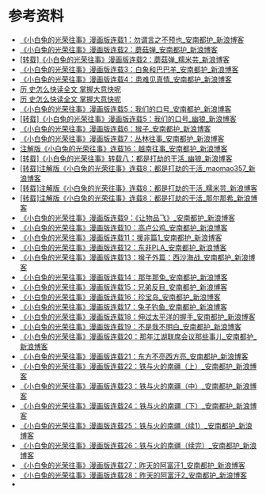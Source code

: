 # 参考资料

* [《小白兔的光荣往事》漫画版连载1：勿谓言之不预也_安南都护_新浪博客](http://blog.sina.com.cn/s/blog_66b00f6b0100v2gz.html)
* [《小白兔的光荣往事》漫画版连载2：蘑菇弹_安南都护_新浪博客](http://blog.sina.com.cn/s/blog_66b00f6b0100v2td.html)
* [[转载]《小白兔的光荣往事》漫画版连载2：蘑菇弹_糯米芸_新浪博客](http://blog.sina.cn/dpool/blog/s/blog_67481fce01012t0l.html)
* [《小白兔的光荣往事》漫画版连载3：白象和巴巴羊_安南都护_新浪博客](http://blog.sina.com.cn/s/blog_66b00f6b0100v3ob.html)
* [《小白兔的光荣往事》漫画版连载4：患难见真情_安南都护_新浪博客](http://blog.sina.com.cn/s/blog_66b00f6b0100v539.html)
* [历 史怎么快读全文 掌握大意快呢](http://webcache.googleusercontent.com/search?q=cache:N-jV6MbEVk8J:m.jiaokm.com/20111021_323608.html+&cd=4&hl=zh-CN&ct=clnk&gl=uk)
* [历 史怎么快读全文 掌握大意快呢](http://m.jiaokm.com/20111021_323608.html)
* [《小白兔的光荣往事》漫画版连载5：我们的口号_安南都护_新浪博客](http://blog.sina.com.cn/s/blog_66b00f6b0100v6sr.html)
* [[转载]《小白兔的光荣往事》漫画版连载5：我们的口号_幽狼_新浪博客](http://blog.sina.com.cn/s/blog_6d0026450100ve37.html)
* [《小白兔的光荣往事》漫画版连载6：猴子_安南都护_新浪博客](http://blog.sina.com.cn/s/blog_66b00f6b0100v6t1.html)
* [《小白兔的光荣往事》漫画版连载7：丛林往事_安南都护_新浪博客](http://blog.sina.com.cn/s/blog_66b00f6b0100v9rl.html)
* [注解版《小白兔的光荣往事》连载16：越南往事_安南都护_新浪博客](http://blog.sina.com.cn/s/blog_66b00f6b0100q9wj.html)
* [[转载]《小白兔的光荣往事》转载八：都是打劫的干活_幽狼_新浪博客](http://blog.sina.com.cn/s/blog_6d0026450100qz0c.html)
* [[转载]注解版《小白兔的光荣往事》连载8：都是打劫的干活_maomao357_新浪博客](http://blog.sina.com.cn/s/blog_78dfd31b0101aybp.html)
* [[转载]注解版《小白兔的光荣往事》连载8：都是打劫的干活_糯米芸_新浪博客](http://blog.sina.com.cn/s/blog_67481fce01012ski.html)
* [[转载]注解版《小白兔的光荣往事》连载8：都是打劫的干活_那尔那希_新浪博客](http://blog.sina.com.cn/s/blog_7e206e400100sjt8.html)
* [《小白兔的光荣往事》漫画版连载9：《让物品飞》_安南都护_新浪博客](http://blog.sina.com.cn/s/blog_66b00f6b0100v5zf.html)
* [《小白兔的光荣往事》漫画版连载10：高卢公鸡_安南都护_新浪博客](http://blog.sina.com.cn/s/blog_66b00f6b0100vbun.html)
* [《小白兔的光荣往事》漫画版连载11：援非篇1_安南都护_新浪博客](http://blog.sina.com.cn/s/blog_66b00f6b0100veq3.html)
* [《小白兔的光荣往事》漫画版连载12：东非PLA_安南都护_新浪博客](http://blog.sina.com.cn/s/blog_66b00f6b0100vkan.html)
* [《小白兔的光荣往事》漫画版连载13：猴子外篇：西沙海战_安南都护_新浪博客](http://blog.sina.com.cn/s/blog_66b00f6b0100voyz.html)
* [《小白兔的光荣往事》漫画版连载14：那年那兔_安南都护_新浪博客](http://blog.sina.com.cn/s/blog_66b00f6b0100vqxl.html)
* [《小白兔的光荣往事》漫画版连载15：兄弟反目_安南都护_新浪博客](http://blog.sina.com.cn/s/blog_66b00f6b0100vrpl.html)
* [《小白兔的光荣往事》漫画版连载16：珍宝岛_安南都护_新浪博客](http://blog.sina.com.cn/s/blog_66b00f6b0100vst5.html)
* [《小白兔的光荣往事》漫画版连载17：兔子钓鱼_安南都护_新浪博客](http://blog.sina.com.cn/s/blog_66b00f6b0100vuhz.html)
* [《小白兔的光荣往事》漫画版连载18：伸过太平洋的握手_安南都护_新浪博客](http://blog.sina.com.cn/s/blog_66b00f6b0100vw53.html)
* [《小白兔的光荣往事》漫画版连载19：不是我不明白_安南都护_新浪博客](http://blog.sina.com.cn/s/blog_66b00f6b0100vx1d.html)
* [《小白兔的光荣往事》漫画版连载20：那年江湖联席会议那些事儿_安南都护_新浪博客](http://blog.sina.com.cn/s/blog_66b00f6b0100vz81.html)
* [《小白兔的光荣往事》漫画版连载21：东方不亮西方亮_安南都护_新浪博客](http://blog.sina.com.cn/s/blog_66b00f6b0100w0tj.html)
* [《小白兔的光荣往事》漫画版连载22：铁与火的南疆（上）_安南都护_新浪博客](http://blog.sina.com.cn/s/blog_66b00f6b0100w5x3.html)
* [《小白兔的光荣往事》漫画版连载23：铁与火的南疆（中）_安南都护_新浪博客](http://blog.sina.com.cn/s/blog_66b00f6b0100w8cn.html)
* [《小白兔的光荣往事》漫画版连载24：铁与火的南疆（下）_安南都护_新浪博客](http://blog.sina.com.cn/s/blog_66b00f6b0100wazf.html)
* [《小白兔的光荣往事》漫画版连载25：铁与火的南疆（续1）_安南都护_新浪博客](http://blog.sina.com.cn/s/blog_66b00f6b0100wczr.html)
* [《小白兔的光荣往事》漫画版连载26：铁与火的南疆（续完）_安南都护_新浪博客](http://blog.sina.com.cn/s/blog_66b00f6b0100we9j.html)
* [《小白兔的光荣往事》漫画版连载27：昨天的阿富汗1_安南都护_新浪博客](http://blog.sina.com.cn/s/blog_66b00f6b0100wfvv.html)
* [《小白兔的光荣往事》漫画版连载28：昨天的阿富汗2_安南都护_新浪博客](http://blog.sina.com.cn/s/blog_66b00f6b0100wi5n.html)
* 